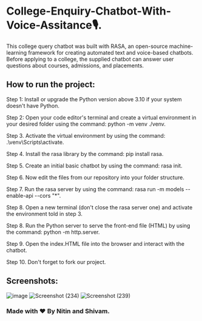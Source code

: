 # College-Enquiry-Chatbot-With-Voice-Assitance🎙.
This college query chatbot was built with RASA, an open-source machine-learning framework for creating automated text and voice-based chatbots. Before applying to a college, the supplied chatbot can answer user questions about courses, admissions, and placements.

## How to run the project:

Step 1: Install or upgrade the Python version above 3.10 if your system doesn't have Python.

Step 2: Open your code editor's terminal and create a virtual environment in your desired folder using the command: python -m venv ./venv.

Step 3. Activate the virtual environment by using the command: .\venv\Scripts\activate.

Step 4. Install the rasa library by the command: pip install rasa.

Step 5. Create an initial basic chatbot by using the command: rasa init.

Step 6. Now edit the files from our repository into your folder structure.

Step 7. Run the rasa server by using the command: rasa run -m models --enable-api --cors "*".

Step 8. Open a new terminal (don't close the rasa server one) and activate the environment told in step 3.

Step 8. Run the Python server to serve the front-end file (HTML) by using the command: python -m http.server.

Step 9. Open the index.HTML file into the browser and interact with the chatbot.

Step 10. Don't forget to fork our project.


## Screenshots:

![image](https://github.com/nkthehustler/College-Enquiry-Chatbot-With-Voice-Assitance/assets/66864065/7c446ffe-0254-4453-ac8d-cbb2f67f672d)
![Screenshot (234)](https://github.com/nkthehustler/College-Enquiry-Chatbot-With-Voice-Assitance/assets/66864065/7a21dc45-27d8-46ea-873a-f15619e2ddc4)
![Screenshot (239)](https://github.com/nkthehustler/College-Enquiry-Chatbot-With-Voice-Assitance/assets/66864065/5faaa411-0c75-424d-b483-a4572bf0abeb)

### Made with ❤ By Nitin and Shivam.





